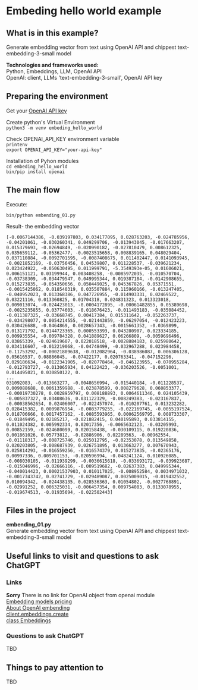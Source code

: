 # Embeding hello world example



## What is in this example?

Generate embedding vector from text using OpenAI API and chippest text-embedding-3-small model

**Technologies and frameworks used:**\
Python, Embeddings, LLM, OpenAI API\
OpenAI: client, LLMs 'text-embedding-3-small', OpenAI API key


## Preparing the environment
Get your [OpenAI API key](https://platform.openai.com/api-keys)

Create python's Virtual Environment\
`python3 -m venv embeding_hello_world`

Check OPENAI_API_KEY environment variable\
`printenv`\
`export OPENAI_API_KEY="your-api-key"`

Installation of Pyhon modules\
`cd embeding_hello_world`\
`bin/pip install openai`

## The main flow
Execute:
```
bin/python embending_01.py			
```

Result- the embedding vector

```
[-0.0067144386, -0.039197803, 0.034177095, 0.028763203, -0.024785956, -0.04201061, -0.030260341, 0.049299706, -0.013943045, -0.017663207, 0.015379693, -0.02694849, -0.020990182, -0.027810479, 0.008612325, 0.035659112, -0.05362477, -0.0023515658, 0.008839165, 0.048029404, 0.037110884, -0.0092701595, -0.0087408675, 0.011402447, 0.0141093945, -0.0021852169, -0.03756456, 0.04539807, 0.011228537, -0.039621234, 0.023424922, -0.050630495, 0.011999791, -5.3549393e-05, 0.01606021, 0.006151121, 0.03199944, 0.003408258, -0.0085972035, -0.010570704, -0.03738309, -0.034479547, 0.049995344, 0.019387184, -0.0142908655, 0.015273835, -0.054350656, 0.050449025, 0.045367826, 0.05371551, -0.0015425062, 0.018540319, 0.035507884, 0.115960166, -0.013247405, -0.040952023, 0.013368386, 0.047726955, -0.014903331, 0.02469522, 0.03221116, 0.013360825, 0.01704318, 0.024831323, 0.013323018, 0.009013074, -0.024423013, -0.0004172895, -0.00061482855, 0.05389698, -0.0025235855, 0.03774603, -0.018676423, -0.011493183, -0.035084452, -0.011387325, -0.03668745, 0.00417384, 0.015311642, -0.052263737, -0.034298077, 0.0054214555, -0.021443859, -0.06297054, -0.012423223, 0.030426688, -0.0464869, 0.0028657343, -0.0015661352, -0.0369899, 0.013171792, 0.0144723365, 0.000553393, 0.043280907, 0.023334185, 0.009935554, -0.009784328, 0.041889627, 0.06266809, -0.0059696496, 0.03865339, -0.024619607, 0.022018518, -0.0028884183, 0.025980642, 0.034116607, -0.012219068, -0.04748499, -0.032967288, 0.023984458, -0.11753292, -0.00021809638, -0.012082964, -0.038986087, 0.006306128, 0.05616537, 0.08886045, -0.07422177, 0.020763341, -0.047152296, 0.029186634, -0.0122341905, -0.020778464, -0.046123955, -0.070955284, -0.012793727, -0.013065934, 0.04122423, -0.036203526, -0.0051001, 0.014495021, 0.030850122, 0.
...
031092083, -0.013663277, -0.0048656994, -0.015440184, -0.011228537, 0.009088688, 0.0061359988, -0.023878599, 0.008279628, 0.060853377, -0.00019730278, 0.0028959797, 0.008188893, 0.0064611346, 0.024105439, -0.005837327, 0.03408636, 0.031122329, -0.008249383, -0.023167837, -0.00038562654, 0.02406007, -0.022457074, -0.010207761, 0.013232282, 0.028415382, 0.0009876954, -0.0083779255, -0.022169745, -0.0055197524, 0.018706666, 0.0017457162, -0.0085593965, 0.00062569795, 0.008733307, -0.01849495, 0.02185217, -0.021882415, 0.040195893, 0.033814155, 0.011024382, 0.005992334, 0.02017356, -0.0065632123, -0.03205993, 0.00852159, -0.024680099, 0.020158438, -0.030109115, 0.019220836, 0.001861026, 0.05773812, -0.02886906, 0.02289563, -0.00962554, -0.01118317, -0.008725746, 0.025012795, -0.02353078, 0.013549858, 0.020203805, -0.008687939, 0.026751895, 0.013663277, 0.007670943, 0.025814293, -0.016559256, -0.016574379, 0.015273835, -0.02365176, 0.00997336, 0.009701153, -0.020596994, -0.048241124, 0.010926085, -0.008030105, -0.011939299, -0.0036615618, -0.033693172, -0.039923687, -0.015046996, -0.02666116, -0.009519682, -0.02637383, 0.049995344, -0.040014423, 0.00021537903, 0.010117025, -0.008952584, 0.0034971032, -0.0017343742, 0.02741729, -0.029489087, 0.0025009015, -0.019432552, 0.010094342, -0.024438135, 0.028536363, 0.01054802, -0.0027768891, -0.02991252, 0.006325031, -0.006457354, 0.009754083, 0.0133078955, -0.019674513, -0.01935694, -0.022502443]
```

## Files in the project
**embending_01.py**\
Generate embedding vector from text using OpenAI API and chippest text-embedding-3-small model


## Useful links to visit and questions to ask ChatGPT 

### Links 
**Sorry** There is no link for OpenAI object from openai module\
[Embedding models pricing](https://openai.com/api/pricing/)\
[About OpenAI embending](https://platform.openai.com/docs/guides/embeddings)\
[client.embeddings.create](https://github.com/openai/openai-python/blob/main/api.md#embeddings)\
[class Embeddings](https://github.com/openai/openai-python/blob/main/src/openai/resources/embeddings.py)


### Questions to ask ChatGPT 
TBD

## Things to pay attention to
TBD
